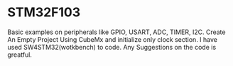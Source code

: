 # STM32F103
Basic examples on peripherals like GPIO, USART, ADC, TIMER, I2C.
Create An Empty Project Using CubeMx and initialize only clock section.
I have used SW4STM32(wotkbench) to code.
Any Suggestions on the code is greatful.
